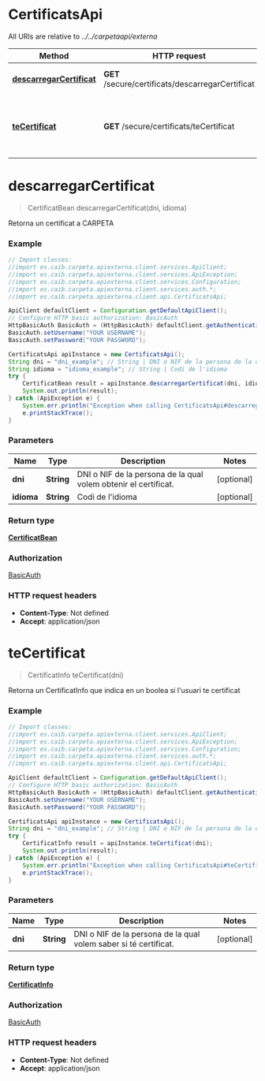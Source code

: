 # CertificatsApi

All URIs are relative to *../../carpetaapi/externa*

Method | HTTP request | Description
------------- | ------------- | -------------
[**descarregarCertificat**](CertificatsApi.md#descarregarCertificat) | **GET** /secure/certificats/descarregarCertificat | Retorna un certificat a CARPETA
[**teCertificat**](CertificatsApi.md#teCertificat) | **GET** /secure/certificats/teCertificat | Retorna un CertificatInfo que indica en un boolea si l&#x27;usuari te certificat 

<a name="descarregarCertificat"></a>
# **descarregarCertificat**
> CertificatBean descarregarCertificat(dni, idioma)

Retorna un certificat a CARPETA

### Example
```java
// Import classes:
//import es.caib.carpeta.apiexterna.client.services.ApiClient;
//import es.caib.carpeta.apiexterna.client.services.ApiException;
//import es.caib.carpeta.apiexterna.client.services.Configuration;
//import es.caib.carpeta.apiexterna.client.services.auth.*;
//import es.caib.carpeta.apiexterna.client.api.CertificatsApi;

ApiClient defaultClient = Configuration.getDefaultApiClient();
// Configure HTTP basic authorization: BasicAuth
HttpBasicAuth BasicAuth = (HttpBasicAuth) defaultClient.getAuthentication("BasicAuth");
BasicAuth.setUsername("YOUR USERNAME");
BasicAuth.setPassword("YOUR PASSWORD");

CertificatsApi apiInstance = new CertificatsApi();
String dni = "dni_example"; // String | DNI o NIF de la persona de la qual volem obtenir el certificat.
String idioma = "idioma_example"; // String | Codi de l'idioma
try {
    CertificatBean result = apiInstance.descarregarCertificat(dni, idioma);
    System.out.println(result);
} catch (ApiException e) {
    System.err.println("Exception when calling CertificatsApi#descarregarCertificat");
    e.printStackTrace();
}
```

### Parameters

Name | Type | Description  | Notes
------------- | ------------- | ------------- | -------------
 **dni** | **String**| DNI o NIF de la persona de la qual volem obtenir el certificat. | [optional]
 **idioma** | **String**| Codi de l&#x27;idioma | [optional]

### Return type

[**CertificatBean**](CertificatBean.md)

### Authorization

[BasicAuth](../README.md#BasicAuth)

### HTTP request headers

 - **Content-Type**: Not defined
 - **Accept**: application/json

<a name="teCertificat"></a>
# **teCertificat**
> CertificatInfo teCertificat(dni)

Retorna un CertificatInfo que indica en un boolea si l&#x27;usuari te certificat 

### Example
```java
// Import classes:
//import es.caib.carpeta.apiexterna.client.services.ApiClient;
//import es.caib.carpeta.apiexterna.client.services.ApiException;
//import es.caib.carpeta.apiexterna.client.services.Configuration;
//import es.caib.carpeta.apiexterna.client.services.auth.*;
//import es.caib.carpeta.apiexterna.client.api.CertificatsApi;

ApiClient defaultClient = Configuration.getDefaultApiClient();
// Configure HTTP basic authorization: BasicAuth
HttpBasicAuth BasicAuth = (HttpBasicAuth) defaultClient.getAuthentication("BasicAuth");
BasicAuth.setUsername("YOUR USERNAME");
BasicAuth.setPassword("YOUR PASSWORD");

CertificatsApi apiInstance = new CertificatsApi();
String dni = "dni_example"; // String | DNI o NIF de la persona de la qual volem saber si té certificat.
try {
    CertificatInfo result = apiInstance.teCertificat(dni);
    System.out.println(result);
} catch (ApiException e) {
    System.err.println("Exception when calling CertificatsApi#teCertificat");
    e.printStackTrace();
}
```

### Parameters

Name | Type | Description  | Notes
------------- | ------------- | ------------- | -------------
 **dni** | **String**| DNI o NIF de la persona de la qual volem saber si té certificat. | [optional]

### Return type

[**CertificatInfo**](CertificatInfo.md)

### Authorization

[BasicAuth](../README.md#BasicAuth)

### HTTP request headers

 - **Content-Type**: Not defined
 - **Accept**: application/json

